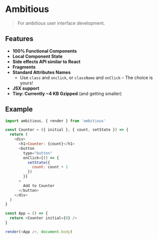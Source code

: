 # Ambitious

> For ambitious user interface development.

## Features

- **100% Functional Components**
- **Local Component State**
- **Side effects API similar to React**
- **Fragments**
- **Standard Attributes Names**
  - Use `class` and `onclick`, or `className` and `onClick` &ndash; The choice is yours!
- **JSX support**
- **Tiny: Currently ~4 KB Gzipped** (and getting smaller)

## Example

```javascript
import ambitious, { render } from 'ambitious'

const Counter = ({ initial }, { count, setState }) => {
  return (
    <div>
      <h1>Counter: {count}</h1>
      <button
        type="button"
        onClick={() => {
          setState({
            count: count + 1
          })
        }}
      >
        Add to Counter
      </button>
    </div>
  )
}

const App = () => {
  return <Counter initial={0} />
}

render(<App />, document.body)
```
